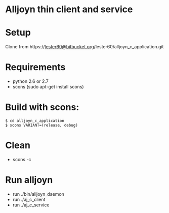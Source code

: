 Alljoyn thin client and service
=====

Setup
=====
Clone from https://lester60@bitbucket.org/lester60/alljoyn_c_application.git

Requirements
=====
- python 2.6 or 2.7
- scons (sudo apt-get install scons)

Build with scons:
=====
    $ cd alljoyn_c_application
    $ scons VARIANT=(release, debug)

Clean
=====
- scons -c

Run alljoyn
=====
- run ./bin/alljoyn_daemon
- run ./aj_c_client
- run ./aj_c_service